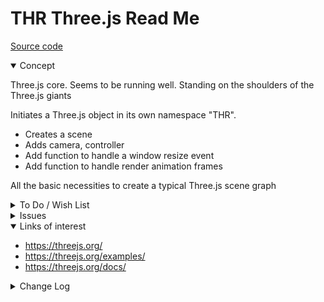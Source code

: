 # THR Three.js Read Me

[Source code]( https://github.com/ladybug-tools/spider-gbxml-tools/tree/master/spider-gbxml-viewer/v-0-17-06/core-thr-three )

<details open >

<summary>Concept</summary>


Three.js core. Seems to be running well. Standing on the shoulders of the Three.js giants

Initiates a Three.js object in its own namespace "THR".

* Creates a scene
* Adds camera, controller
* Add function to handle a window resize event
* Add function to handle render animation frames

All the basic necessities to create a typical Three.js scene graph


</details>

<details>

<summary>To Do / Wish List</summary>



</details>

<details>

<summary>Issues</summary>


</details>

<details open >

<summary>Links of interest</summary>

* https://threejs.org/
* https://threejs.org/examples/
* https://threejs.org/docs/

</details>


<details>

<summary>Change Log</summary>

### 2019-10-18 ~ Theo

0.17.06-0thr


### 2019-07-10 ~ Theo

0.17.00-1thr

* C - THR.js/THR.md: add text content

### 2019-07-09 ~ Theo

* F - First commit

</details>
